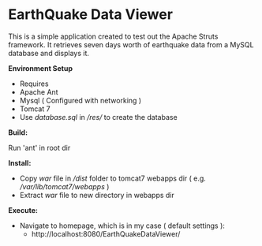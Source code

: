 EarthQuake Data Viewer
==============================

This is a simple application created to test out the Apache Struts framework. It retrieves seven days worth of earthquake data from a MySQL database and displays it. 


**Environment Setup**
 *  Requires
   * Apache Ant
   * Mysql ( Configured with networking )
   * Tomcat 7
 * Use *database.sql* in *<root>/res/* to create the database

**Build:**

  Run 'ant' in root dir

**Install:**

 * Copy *war* file in *<root>/dist* folder to tomcat7 webapps dir ( e.g. */var/lib/tomcat7/webapps* )
 * Extract *war* file to new directory in webapps dir

**Execute:**

 * Navigate to homepage, which is in my case ( default settings ):
   * http://localhost:8080/EarthQuakeDataViewer/

